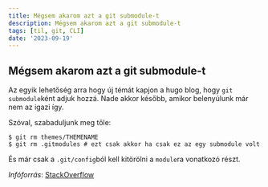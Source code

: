 ```yaml
---
title: Mégsem akarom azt a git submodule-t
description: Mégsem akarom azt a git submodule-t
tags: [til, git, CLI]
date: '2023-09-19'
---
```


## Mégsem akarom azt a git submodule-t

Az egyik lehetőség arra hogy új témát kapjon a hugo blog, hogy `git submodule`ként adjuk hozzá. Nade akkor később, amikor belenyúlunk már nem az igazi így.

Szóval, szabaduljunk meg tőle:

    $ git rm themes/THEMENAME
    $ git rm .gitmodules # ezt csak akkor ha csak ez az egy submodule volt

És már csak a `.git/config`ból kell kitörölni a `module`ra vonatkozó részt.

*Infóforrás*: [StackOverflow](https://stackoverflow.com/questions/1260748/how-do-i-remove-a-submodule)
